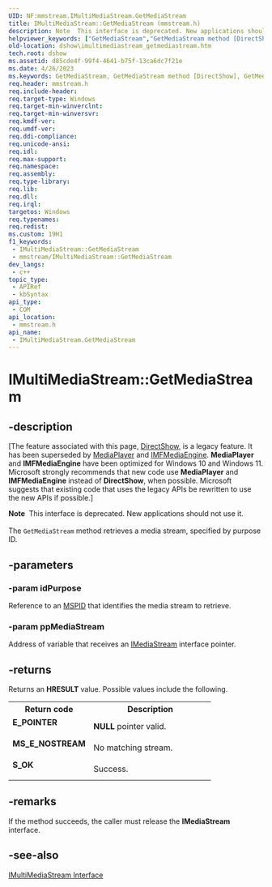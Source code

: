 ```yaml
---
UID: NF:mmstream.IMultiMediaStream.GetMediaStream
title: IMultiMediaStream::GetMediaStream (mmstream.h)
description: Note  This interface is deprecated. New applications should not use it. The GetMediaStream method retrieves a media stream, specified by purpose ID.
helpviewer_keywords: ["GetMediaStream","GetMediaStream method [DirectShow]","GetMediaStream method [DirectShow]","IMultiMediaStream interface","IMultiMediaStream interface [DirectShow]","GetMediaStream method","IMultiMediaStream.GetMediaStream","IMultiMediaStream::GetMediaStream","IMultiMediaStreamGetMediaStream","dshow.imultimediastream_getmediastream","mmstream/IMultiMediaStream::GetMediaStream"]
old-location: dshow\imultimediastream_getmediastream.htm
tech.root: dshow
ms.assetid: d85cde4f-99f4-4641-b75f-13ca6dc7f21e
ms.date: 4/26/2023
ms.keywords: GetMediaStream, GetMediaStream method [DirectShow], GetMediaStream method [DirectShow],IMultiMediaStream interface, IMultiMediaStream interface [DirectShow],GetMediaStream method, IMultiMediaStream.GetMediaStream, IMultiMediaStream::GetMediaStream, IMultiMediaStreamGetMediaStream, dshow.imultimediastream_getmediastream, mmstream/IMultiMediaStream::GetMediaStream
req.header: mmstream.h
req.include-header: 
req.target-type: Windows
req.target-min-winverclnt: 
req.target-min-winversvr: 
req.kmdf-ver: 
req.umdf-ver: 
req.ddi-compliance: 
req.unicode-ansi: 
req.idl: 
req.max-support: 
req.namespace: 
req.assembly: 
req.type-library: 
req.lib: 
req.dll: 
req.irql: 
targetos: Windows
req.typenames: 
req.redist: 
ms.custom: 19H1
f1_keywords:
 - IMultiMediaStream::GetMediaStream
 - mmstream/IMultiMediaStream::GetMediaStream
dev_langs:
 - c++
topic_type:
 - APIRef
 - kbSyntax
api_type:
 - COM
api_location:
 - mmstream.h
api_name:
 - IMultiMediaStream.GetMediaStream
---
```


# IMultiMediaStream::GetMediaStream


## -description

\[The feature associated with this page, [DirectShow](/windows/win32/directshow/directshow), is a legacy feature. It has been superseded by [MediaPlayer](/uwp/api/Windows.Media.Playback.MediaPlayer) and [IMFMediaEngine](/windows/win32/api/mfmediaengine/nn-mfmediaengine-imfmediaengine). **MediaPlayer** and **IMFMediaEngine** have been optimized for Windows 10 and Windows 11. Microsoft strongly recommends that new code use **MediaPlayer** and **IMFMediaEngine** instead of **DirectShow**, when possible. Microsoft suggests that existing code that uses the legacy APIs be rewritten to use the new APIs if possible.\]

<div class="alert"><b>Note</b>  This interface is deprecated. New applications should not use it.</div>
<div> </div>
The <code>GetMediaStream</code> method retrieves a media stream, specified by purpose ID.

## -parameters

### -param idPurpose

Reference to an <a href="/windows/desktop/DirectShow/mspid">MSPID</a> that identifies the media stream to retrieve.

### -param ppMediaStream

Address of variable that receives an <a href="/windows/desktop/api/mmstream/nn-mmstream-imediastream">IMediaStream</a> interface pointer.

## -returns

Returns an <b>HRESULT</b> value. Possible values include the following.

<table>
<tr>
<th>Return code</th>
<th>Description</th>
</tr>
<tr>
<td width="40%">
<dl>
<dt><b>E_POINTER</b></dt>
</dl>
</td>
<td width="60%">
<b>NULL</b> pointer valid.

</td>
</tr>
<tr>
<td width="40%">
<dl>
<dt><b>MS_E_NOSTREAM</b></dt>
</dl>
</td>
<td width="60%">
No matching stream.

</td>
</tr>
<tr>
<td width="40%">
<dl>
<dt><b>S_OK</b></dt>
</dl>
</td>
<td width="60%">
Success.

</td>
</tr>
</table>

## -remarks

If the method succeeds, the caller must release the <b>IMediaStream</b> interface.

## -see-also

<a href="/windows/desktop/api/mmstream/nn-mmstream-imultimediastream">IMultiMediaStream Interface</a>